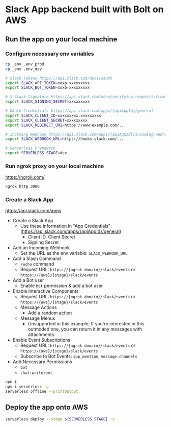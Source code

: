 # Slack App backend built with Bolt on AWS

## Run the app on your local machine

### Configure necessary env variables

```bash
cp _env .env_prod
cp _env .env_dev
```

```bash
# Slack Tokens https://api.slack.com/docs/oauth
export SLACK_API_TOKEN=xoxp-xxxxxxxxx
export SLACK_BOT_TOKEN=xoxb-xxxxxxxxx

# X-Slack-Signature https://api.slack.com/docs/verifying-requests-from-slack
export SLACK_SIGNING_SECRET=xxxxxxxxx

# OAuth Credentials https://api.slack.com/apps/{apiAppId}/general
export SLACK_CLIENT_ID=xxxxxxxxx.xxxxxxxxx
export SLACK_CLIENT_SECRET=xxxxxxxxx
export SLACK_REDIRECT_URI=https://www.example.com/...

# Incoming Webhook https://api.slack.com/apps/{apiAppId}/incoming-webhooks
export SLACK_WEBHOOK_URL=https://hooks.slack.com/...

# Serverless Framework
export SERVERLESS_STAGE=dev
```

### Run ngrok proxy on your local machine

https://ngrok.com/

```bash
ngrok http 3000
```

### Create a Slack App

https://api.slack.com/apps

- Create a Slack App
  - Use these information in "App Credentials" (https://api.slack.com/apps/{apiAppId}/general)
    - Client ID, Client Secret
    - Signing Secret
- Add an Incoming Webhook
  - Set the URL as the env variable: `SLACK_WEBHOOK_URL`
- Add a Slash Command
  - `/echo` command
  - Request URL: `https://{ngrok domain}/slack/events` or `https://{aws}/{stage}/slack/events`
- Add a Bot user
  - Enable `bot` permission & add a bot user
- Enable Interactive Components
  - Request URL: `https://{ngrok domain}/slack/events` or `https://{aws}/{stage}/slack/events`
  - Message Actions
    - Add a random action
  - Message Menus
    - Unsupported in this example; If you're interested in this outmoded one, you can return it in any messages with attachments
- Enable Event Subscriptions
  - Request URL: `https://{ngrok domain}/slack/events` or `https://{aws}/{stage}/slack/events`
  - Subscribe to Bot Events: `app_mention`, `message.channels` 
- Add Necessary Permissions
  - `bot`
  - `chat:write:bot`

```bash
npm i
npm i serverless -g
serverless offline --printOutput
```

## Deploy the app onto AWS

```bash
serverless deploy --stage ${SERVERLESS_STAGE} -v
```
